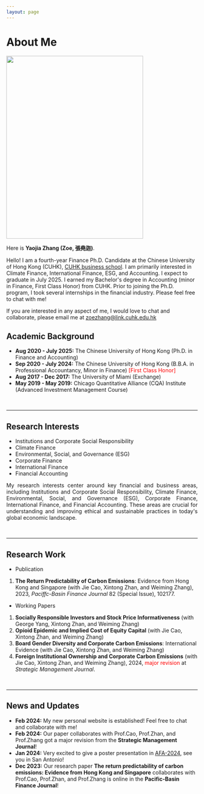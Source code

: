 ```yaml
---
layout: page
---
```


# About Me

<img src="https://zyjzoe.github.io/images/formal.jpg" class="floatpic" width="360" height="480">

Here is **Yaojia Zhang (Zoe, 張堯迦)**.

Hello! I am a fourth-year Finance Ph.D. Candidate at the Chinese University of Hong Kong (CUHK), [CUHK business school](https://www.bschool.cuhk.edu.hk/). I am primarily interested in Climate Finance, International Finance, ESG, and Accounting. I expect to graduate in July 2025. I earned my Bachelor's degree in Accounting (minor in Finance, First Class Honor) from CUHK. Prior to joining the Ph.D. program, I took several internships in the financial industry. Please feel free to chat with me!

If you are interested in any aspect of me, I would love to chat and collaborate, please email me at zoezhang@link.cuhk.edu.hk

## Academic Background

- **Aug 2020 - July 2025:** The Chinese University of Hong Kong (Ph.D. in Finance and Accounting)
- **Sep 2020 - July 2024:** The Chinese University of Hong Kong (B.B.A. in Professional Accountancy, Minor in Finance)
  <font color='red'>[First Class Honor]</font>
- **Aug 2017 - Dec 2017:** The University of Miami (Exchange)
- **May 2019 - May 2019:** Chicago Quantitative Alliance (CQA) Institute (Advanced Investment Management Course)

<br>

---

## Research Interests

- Institutions and Corporate Social Responsibility
- Climate Finance
- Environmental, Social, and Governance (ESG)
- Corporate Finance
- International Finance
- Financial Accounting

<p style="text-align:justify; text-justify:inter-ideograph;"> My research interests center around key financial and business areas, including Institutions and Corporate Social Responsibility, Climate Finance, Environmental, Social, and Governance (ESG), Corporate Finance, International Finance, and Financial Accounting. These areas are crucial for understanding and improving ethical and sustainable practices in today's global economic landscape.</p>

<br>

---

## Research Work

- Publication
1. **The Return Predictability of Carbon Emissions**: Evidence from Hong Kong and Singapore (with Jie Cao, Xintong Zhan, and Weiming Zhang), 2023, *Paciffc-Basin Finance Journal* 82 (Special Issue), 102177.

- Working Papers
1. **Socially Responsible Investors and Stock Price Informativeness** (with George Yang, Xintong Zhan, and Weiming Zhang)
2. **Opioid Epidemic and Implied Cost of Equity Capital** (with Jie Cao, Xintong Zhan, and Weiming Zhang)
3. **Board Gender Diversity and Corporate Carbon Emissions**: International Evidence (with Jie Cao, Xintong Zhan, and Weiming Zhang)
4. **Foreign Institutional Ownership and Corporate Carbon Emissions** (with Jie Cao, Xintong Zhan, and Weiming Zhang), 2024, <font color='red'>major revision</font> at *Strategic Management Journal*.




<br>

---

## News and Updates

- **Feb 2024:** My new personal website is established! Feel free to chat and collaborate with me!
- **Feb 2024:** Our paper collaborates with Prof.Cao, Prof.Zhan, and Prof.Zhang got a major revision from the **Strategic Management Journal**!
- **Jan 2024:** Very excited to give a poster presentation in [AFA-2024](https://afajof.org), see you in San Antonio!
- **Dec 2023:** Our research paper **The return predictability of carbon emissions: Evidence from Hong Kong and Singapore** collaborates with Prof.Cao, Prof.Zhan, and Prof.Zhang is online in the **Pacific-Basin Finance Journal**!

